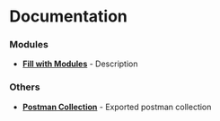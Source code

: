 # Documentation

### Modules

- **[Fill with Modules]()** - Description

### Others

- **[Postman Collection]()** - Exported postman collection